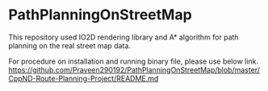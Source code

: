 # PathPlanningOnStreetMap
This repository used IO2D rendering library and A* algorithm for path planning on the real street map data. 

For procedure on installation and running binary file, please use below link. 
https://github.com/Praveen290192/PathPlanningOnStreetMap/blob/master/CppND-Route-Planning-Project/README.md
